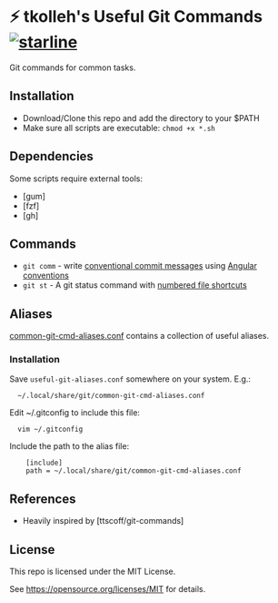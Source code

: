 # ⚡️ tkolleh's Useful Git Commands [![starline](https://starlines.qoo.monster/assets/tkolleh/git-commands)](https://github.com/qoomon/starline)

Git commands for common tasks.

## Installation

* Download/Clone this repo and add the directory to your $PATH
* Make sure all scripts are executable: `chmod +x *.sh`

## Dependencies

Some scripts require external tools:

- [gum]
- [fzf]
- [gh]

## Commands

- `git comm` - write [conventional commit messages](https://www.conventionalcommits.org/en/v1.0.0/#summary) using [Angular conventions](https://github.com/angular/angular/blob/22b96b9/CONTRIBUTING.md#type)
- `git st` - A git status command with [numbered file shortcuts](https://github.com/mroth/scmpuff)

## Aliases

[common-git-cmd-aliases.conf](common-git-cmd-aliases.conf) contains a collection of useful aliases.

### Installation

Save `useful-git-aliases.conf` somewhere on your system. E.g.:

```
  ~/.local/share/git/common-git-cmd-aliases.conf
```

Edit ~/.gitconfig to include this file:

```
  vim ~/.gitconfig
```

Include the path to the alias file:

```
    [include]
    path = ~/.local/share/git/common-git-cmd-aliases.conf
```


## References

* Heavily inspired by [ttscoff/git-commands]

## License

This repo is licensed under the MIT License.

See <https://opensource.org/licenses/MIT> for details.
